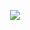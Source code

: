 <p align="center">
  <img src="https://res.cloudinary.com/practicaldev/image/fetch/s--ojGH7_i---/c_imagga_scale,f_auto,fl_progressive,h_900,q_auto,w_1600/http://erhankilic.org/wp-content/uploads/2018/07/snake-game.jpg">
</p>
